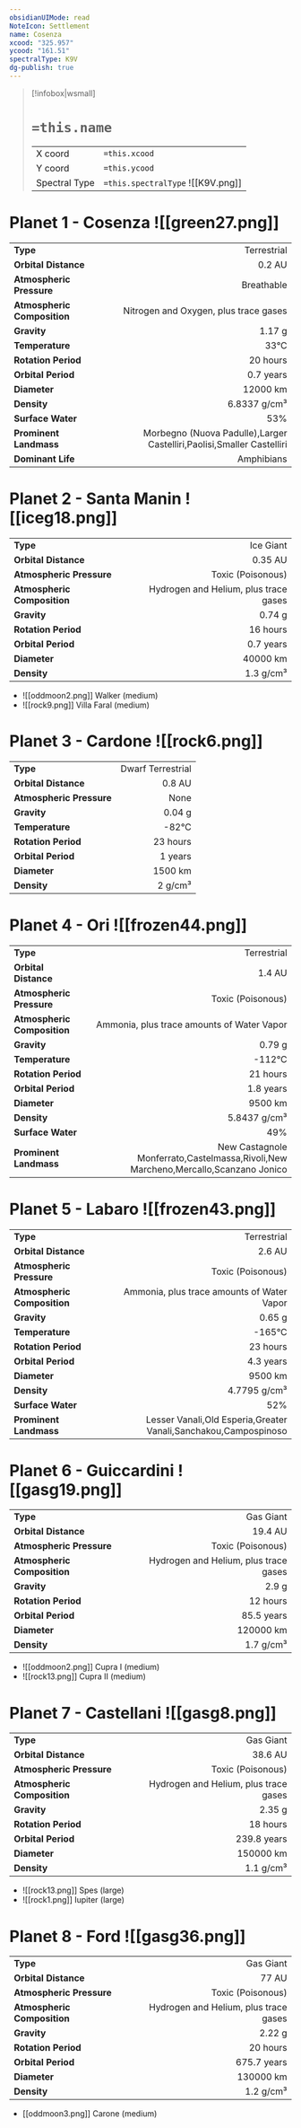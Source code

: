 ```yaml
---
obsidianUIMode: read
NoteIcon: Settlement
name: Cosenza
xcood: "325.957"
ycood: "161.51"
spectralType: K9V
dg-publish: true
---
```

> [!infobox|wsmall]
> # `=this.name`
> | | |
> | - | - |
> | X coord | `=this.xcood` |
> | Y coord| `=this.ycood` |
> | Spectral Type | `=this.spectralType` ![[K9V.png]] |

# Planet 1 - Cosenza ![[green27.png]]
|                             |                           |
| --------------------------- | -------------------------:|
| **Type**                    |             Terrestrial |
| **Orbital Distance**        |   0.2 AU |
| **Atmospheric Pressure**    |       Breathable |
| **Atmospheric Composition** |      Nitrogen and Oxygen, plus trace gases |
| **Gravity**                 |        1.17 g |
| **Temperature**             |    33°C |
| **Rotation Period**         |  20 hours |
| **Orbital Period** | 0.7 years |
| **Diameter**                |      12000 km | 
| **Density**                 |    6.8337 g/cm³ |
| **Surface Water**           |           53% | 
| **Prominent Landmass**      |         Morbegno (Nuova Padulle),Larger Castelliri,Paolisi,Smaller Castelliri | 
| **Dominant Life**           |         Amphibians |





# Planet 2 - Santa Manin ![[iceg18.png]]
|                             |                           |
| --------------------------- | -------------------------:|
| **Type**                    |             Ice Giant |
| **Orbital Distance**        |   0.35 AU |
| **Atmospheric Pressure**    |       Toxic (Poisonous) |
| **Atmospheric Composition** |      Hydrogen and Helium, plus trace gases |
| **Gravity**                 |        0.74 g |
| **Rotation Period**         |  16 hours |
| **Orbital Period** | 0.7 years |
| **Diameter**                |      40000 km | 
| **Density**                 |    1.3 g/cm³ |



- ![[oddmoon2.png]] Walker (medium)
- ![[rock9.png]] Villa Faral (medium)


# Planet 3 - Cardone ![[rock6.png]]
|                             |                           |
| --------------------------- | -------------------------:|
| **Type**                    |             Dwarf Terrestrial |
| **Orbital Distance**        |   0.8 AU |
| **Atmospheric Pressure**    |       None |
| **Gravity**                 |        0.04 g |
| **Temperature**             |    -82°C |
| **Rotation Period**         |  23 hours |
| **Orbital Period** | 1 years |
| **Diameter**                |      1500 km | 
| **Density**                 |    2 g/cm³ |





# Planet 4 - Ori ![[frozen44.png]]
|                             |                           |
| --------------------------- | -------------------------:|
| **Type**                    |             Terrestrial |
| **Orbital Distance**        |   1.4 AU |
| **Atmospheric Pressure**    |       Toxic (Poisonous) |
| **Atmospheric Composition** |      Ammonia, plus trace amounts of Water Vapor |
| **Gravity**                 |        0.79 g |
| **Temperature**             |    -112°C |
| **Rotation Period**         |  21 hours |
| **Orbital Period** | 1.8 years |
| **Diameter**                |      9500 km | 
| **Density**                 |    5.8437 g/cm³ |
| **Surface Water**           |           49% | 
| **Prominent Landmass**      |         New Castagnole Monferrato,Castelmassa,Rivoli,New Marcheno,Mercallo,Scanzano Jonico | 





# Planet 5 - Labaro ![[frozen43.png]]
|                             |                           |
| --------------------------- | -------------------------:|
| **Type**                    |             Terrestrial |
| **Orbital Distance**        |   2.6 AU |
| **Atmospheric Pressure**    |       Toxic (Poisonous) |
| **Atmospheric Composition** |      Ammonia, plus trace amounts of Water Vapor |
| **Gravity**                 |        0.65 g |
| **Temperature**             |    -165°C |
| **Rotation Period**         |  23 hours |
| **Orbital Period** | 4.3 years |
| **Diameter**                |      9500 km | 
| **Density**                 |    4.7795 g/cm³ |
| **Surface Water**           |           52% | 
| **Prominent Landmass**      |         Lesser Vanali,Old Esperia,Greater Vanali,Sanchakou,Campospinoso | 





# Planet 6 - Guiccardini ![[gasg19.png]]
|                             |                           |
| --------------------------- | -------------------------:|
| **Type**                    |             Gas Giant |
| **Orbital Distance**        |   19.4 AU |
| **Atmospheric Pressure**    |       Toxic (Poisonous) |
| **Atmospheric Composition** |      Hydrogen and Helium, plus trace gases |
| **Gravity**                 |        2.9 g |
| **Rotation Period**         |  12 hours |
| **Orbital Period** | 85.5 years |
| **Diameter**                |      120000 km | 
| **Density**                 |    1.7 g/cm³ |



- ![[oddmoon2.png]] Cupra I (medium)
- ![[rock13.png]] Cupra II (medium)


# Planet 7 - Castellani ![[gasg8.png]]
|                             |                           |
| --------------------------- | -------------------------:|
| **Type**                    |             Gas Giant |
| **Orbital Distance**        |   38.6 AU |
| **Atmospheric Pressure**    |       Toxic (Poisonous) |
| **Atmospheric Composition** |      Hydrogen and Helium, plus trace gases |
| **Gravity**                 |        2.35 g |
| **Rotation Period**         |  18 hours |
| **Orbital Period** | 239.8 years |
| **Diameter**                |      150000 km | 
| **Density**                 |    1.1 g/cm³ |



- ![[rock13.png]] Spes (large)
- ![[rock1.png]] Iupiter (large)


# Planet 8 - Ford ![[gasg36.png]]
|                             |                           |
| --------------------------- | -------------------------:|
| **Type**                    |             Gas Giant |
| **Orbital Distance**        |   77 AU |
| **Atmospheric Pressure**    |       Toxic (Poisonous) |
| **Atmospheric Composition** |      Hydrogen and Helium, plus trace gases |
| **Gravity**                 |        2.22 g |
| **Rotation Period**         |  20 hours |
| **Orbital Period** | 675.7 years |
| **Diameter**                |      130000 km | 
| **Density**                 |    1.2 g/cm³ |



- [[oddmoon3.png]] Carone (medium)

